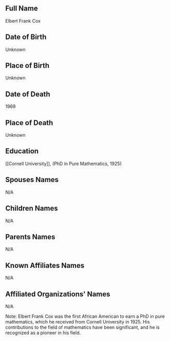 ## Full Name
Elbert Frank Cox

## Date of Birth
Unknown

## Place of Birth
Unknown

## Date of Death
1969

## Place of Death
Unknown

## Education
[[Cornell University]], (PhD in Pure Mathematics, 1925)

## Spouses Names
N/A

## Children Names
N/A

## Parents Names
N/A

## Known Affiliates Names
N/A

## Affiliated Organizations' Names
N/A

Note: Elbert Frank Cox was the first African American to earn a PhD in pure mathematics, which he received from Cornell University in 1925. His contributions to the field of mathematics have been significant, and he is recognized as a pioneer in his field.

